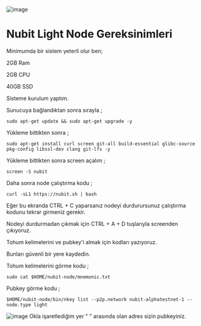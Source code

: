 ![image](https://github.com/DoganSoley/nubit/assets/110679236/082cde6b-ee7e-4aee-9a43-897d152c1ac2)

# Nubit Light Node Gereksinimleri

Minimumda bir sistem yeterli olur ben;

2GB Ram

2GB CPU

40GB SSD

Sisteme kurulum yaptım.


Sunucuya bağlandıktan sonra sırayla ;

```
sudo apt-get update && sudo apt-get upgrade -y
```
Yükleme bittikten sonra ;

```
sudo apt-get install curl screen git-all build-essential glibc-source pkg-config libssl-dev clang git-lfs -y
```

Yükleme bittikten sonra screen açalım ;

```
screen -S nubit
```

Daha sonra node çalıştırma kodu ;
```
curl -sL1 https://nubit.sh | bash
```
Eğer bu ekranda CTRL + C yaparsanız nodeyi durdurursunuz çalıştırma kodunu tekrar girmeniz gerekir.

Nodeyi durdurmadan çıkmak için CTRL + A + D tuşlarıyla screenden çıkıyoruz.

Tohum kelimelerini ve pubkey'i almak için kodları yazıyoruz.

Bunları güvenli bir yere kaydedin.

Tohum kelimelerini görme kodu ;

```
sudo cat $HOME/nubit-node/mnemonic.txt
```

Pubkey görme kodu ;
```
$HOME/nubit-node/bin/nkey list --p2p.network nubit-alphatestnet-1 --node.type light
```
![image](https://github.com/DoganSoley/nubit/assets/110679236/57d1263e-e2ff-4a07-83d1-2180cdf60686)
Okla işaretlediğim yer " " arasında olan adres sizin pubkeyiniz.
